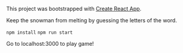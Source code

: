 This project was bootstrapped with [Create React App](https://github.com/facebookincubator/create-react-app).

Keep the snowman from melting by guessing the letters of the word.

<code>npm install</code>
<code>npm run start</code>

Go to localhost:3000 to play game!


